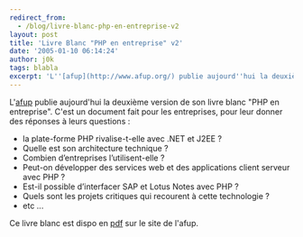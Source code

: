 ```yaml
---
redirect_from:
  - /blog/livre-blanc-php-en-entreprise-v2
layout: post
title: 'Livre Blanc "PHP en entreprise" v2'
date: '2005-01-10 06:14:24'
author: j0k
tags: blabla
excerpt: 'L''[afup](http://www.afup.org/) publie aujourd''hui la deuxième version de son livre blanc "PHP en entreprise". C''est un document fait pour les entreprises, pour leur donner des réponses à leurs questions :'
---
```


L'[afup](http://www.afup.org/) publie aujourd'hui la deuxième version de son livre blanc "PHP en entreprise". C'est un document fait pour les entreprises, pour leur donner des réponses à leurs questions :
*  la plate-forme PHP rivalise-t-elle avec .NET et J2EE ?
*  Quelle est son architecture technique ?
*  Combien d’entreprises l’utilisent-elle ?
*  Peut-on développer des services web et des applications client serveur avec PHP ?
*  Est-il possible d’interfacer SAP et Lotus Notes avec PHP ?
*  Quels sont les projets critiques qui recourent à cette technologie ?
*  etc ...

Ce livre blanc est dispo en [pdf](http://www.afup.org/article.php3?id_article=231) sur le site de l'afup.
